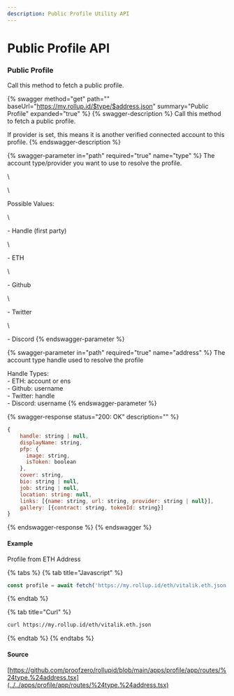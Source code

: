 ```yaml
---
description: Public Profile Utility API
---
```


# Public Profile API

### Public Profile

Call this method to fetch a public profile.

{% swagger method="get" path="" baseUrl="https://my.rollup.id/$type/$address.json" summary="Public Profile" expanded="true" %}
{% swagger-description %}
Call this method to fetch a public profile.&#x20;

If provider is set, this means it is another verified connected account to this profile.
{% endswagger-description %}

{% swagger-parameter in="path" required="true" name="type" %}
The account type/provider you want to use to resolve the profile.

\

\

Possible Values:

\

\- Handle (first party)

\

\- ETH

\

\- Github

\

\- Twitter

\

\- Discord
{% endswagger-parameter %}

{% swagger-parameter in="path" required="true" name="address" %}
The account type handle used to resolve the profile

Handle Types:\
\- ETH: account or ens\
\- Github: username\
\- Twitter: handle\
\- Discord: username
{% endswagger-parameter %}

{% swagger-response status="200: OK" description="" %}

```javascript
{
    handle: string | null,
    displayName: string,
    pfp: {
      image: string,
      isToken: boolean
    },
    cover: string,
    bio: string | null,
    job: string | null,
    location: string: null,
    links: [{name: string, url: string, provider: string | null}],
    gallery: [{contract: string, tokenId: string}]
}
```

{% endswagger-response %}
{% endswagger %}

#### Example

Profile from ETH Address

{% tabs %}
{% tab title="Javascript" %}

```typescript
const profile = await fetch('https://my.rollup.id/eth/vitalik.eth.json')
```

{% endtab %}

{% tab title="Curl" %}

```bash
curl https://my.rollup.id/eth/vitalik.eth.json
```

{% endtab %}
{% endtabs %}

#### Source

[https://github.com/proofzero/rollupid/blob/main/apps/profile/app/routes/%24type.%24address.tsx](../../apps/profile/app/routes/%24type.%24address.tsx)
